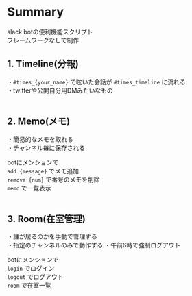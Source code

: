 # Summary
slack botの便利機能スクリプト  
フレームワークなしで制作
<br>


## 1. Timeline(分報)
・`#times_{your_name}` で呟いた会話が `#times_timeline` に流れる  
・twitterや公開自分用DMみたいなもの  
<br>

## 2. Memo(メモ)
・簡易的なメモを取れる  
・チャンネル毎に保存される  

botにメンションで  
`add {message}` でメモ追加  
`remove {num}` で番号のメモを削除   
`memo` で一覧表示  
<br>


## 3. Room(在室管理)
・誰が居るのかを手動で管理する  
・指定のチャンネルのみで動作する
・午前6時で強制ログアウト  
 
botにメンションで  
`login` でログイン  
`logout` でログアウト  
`room` で在室一覧  
<br>



